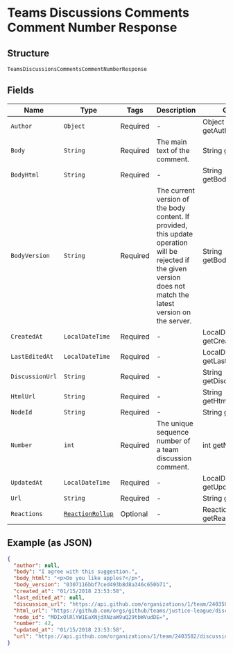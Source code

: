 
# Teams Discussions Comments Comment Number Response

## Structure

`TeamsDiscussionsCommentsCommentNumberResponse`

## Fields

| Name | Type | Tags | Description | Getter | Setter |
|  --- | --- | --- | --- | --- | --- |
| `Author` | `Object` | Required | - | Object getAuthor() | setAuthor(Object author) |
| `Body` | `String` | Required | The main text of the comment. | String getBody() | setBody(String body) |
| `BodyHtml` | `String` | Required | - | String getBodyHtml() | setBodyHtml(String bodyHtml) |
| `BodyVersion` | `String` | Required | The current version of the body content. If provided, this update operation will be rejected if the given version does not match the latest version on the server. | String getBodyVersion() | setBodyVersion(String bodyVersion) |
| `CreatedAt` | `LocalDateTime` | Required | - | LocalDateTime getCreatedAt() | setCreatedAt(LocalDateTime createdAt) |
| `LastEditedAt` | `LocalDateTime` | Required | - | LocalDateTime getLastEditedAt() | setLastEditedAt(LocalDateTime lastEditedAt) |
| `DiscussionUrl` | `String` | Required | - | String getDiscussionUrl() | setDiscussionUrl(String discussionUrl) |
| `HtmlUrl` | `String` | Required | - | String getHtmlUrl() | setHtmlUrl(String htmlUrl) |
| `NodeId` | `String` | Required | - | String getNodeId() | setNodeId(String nodeId) |
| `Number` | `int` | Required | The unique sequence number of a team discussion comment. | int getNumber() | setNumber(int number) |
| `UpdatedAt` | `LocalDateTime` | Required | - | LocalDateTime getUpdatedAt() | setUpdatedAt(LocalDateTime updatedAt) |
| `Url` | `String` | Required | - | String getUrl() | setUrl(String url) |
| `Reactions` | [`ReactionRollup`](../../doc/models/reaction-rollup.md) | Optional | - | ReactionRollup getReactions() | setReactions(ReactionRollup reactions) |

## Example (as JSON)

```json
{
  "author": null,
  "body": "I agree with this suggestion.",
  "body_html": "<p>Do you like apples?</p>",
  "body_version": "0307116bbf7ced493b8d8a346c650b71",
  "created_at": "01/15/2018 23:53:58",
  "last_edited_at": null,
  "discussion_url": "https://api.github.com/organizations/1/team/2403582/discussions/1",
  "html_url": "https://github.com/orgs/github/teams/justice-league/discussions/1/comments/1",
  "node_id": "MDIxOlRlYW1EaXNjdXNzaW9uQ29tbWVudDE=",
  "number": 42,
  "updated_at": "01/15/2018 23:53:58",
  "url": "https://api.github.com/organizations/1/team/2403582/discussions/1/comments/1"
}
```

